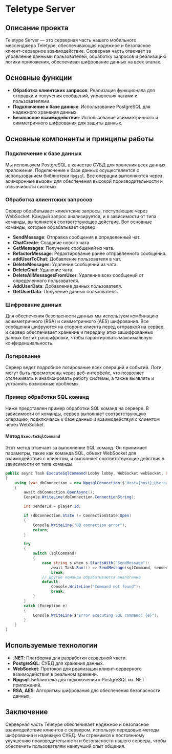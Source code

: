 # Teletype Server

## Описание проекта
Teletype Server — это серверная часть нашего мобильного мессенджера Teletype, обеспечивающая надежное и безопасное клиент-серверное взаимодействие. Серверная часть отвечает за управление данными пользователей, обработку запросов и реализацию логики приложения, обеспечивая шифрование данных на всех этапах.

## Основные функции
- **Обработка клиентских запросов**: Реализация функционала для отправки и получения сообщений, управления чатами и пользователями.
- **Подключение к базе данных**: Использование PostgreSQL для надежного хранения данных.
- **Безопасное взаимодействие**: Использование асимметричного и симметричного шифрования для защиты данных.

## Основные компоненты и принципы работы

### Подключение к базе данных
Мы используем PostgreSQL в качестве СУБД для хранения всех данных приложения. Подключение к базе данных осуществляется с использованием библиотеки `Npgsql`. Все операции выполняются через асинхронные вызовы для обеспечения высокой производительности и отзывчивости системы.

### Обработка клиентских запросов
Сервер обрабатывает клиентские запросы, поступающие через WebSocket. Каждый запрос анализируется, и в зависимости от типа команды, выполняется соответствующее действие. Вот основные команды, которые обрабатывает сервер:

- **SendMessage**: Отправка сообщения в определенный чат.
- **ChatCreate**: Создание нового чата.
- **GetMessages**: Получение сообщений из чата.
- **RefactorMessage**: Редактирование ранее отправленного сообщения.
- **addUserToChat**: Добавление пользователя в чат.
- **DeleteMessages**: Удаление сообщений из чата.
- **DeleteChat**: Удаление чата.
- **DeleteAllMessagesFromUser**: Удаление всех сообщений от определенного пользователя.
- **AddUserData**: Добавление данных пользователя.
- **GetUserData**: Получение данных пользователя.

### Шифрование данных
Для обеспечения безопасности данных мы используем комбинацию асимметричного (RSA) и симметричного (AES) шифрования. Все сообщения шифруются на стороне клиента перед отправкой на сервер, и сервер обеспечивает хранение и передачу этих зашифрованных данных без их расшифровки, чтобы гарантировать максимальную конфиденциальность.

### Логирование
Сервер ведет подробное логирование всех операций и событий. Логи могут быть просмотрены через веб-интерфейс, что позволяет отслеживать и анализировать работу системы, а также выявлять и устранять возможные проблемы.

### Пример обработки SQL команд
Ниже представлен пример обработки SQL команд на сервере. В зависимости от команды, сервер выполняет соответствующую операцию, подключаясь к базе данных и взаимодействуя с клиентом через WebSocket.

#### Метод `ExecuteSqlCommand`
Этот метод отвечает за выполнение SQL команд. Он принимает параметры, такие как команда SQL, объект WebSocket для взаимодействия с клиентом, и выполняет соответствующие действия в зависимости от типа команды.

```csharp
public async Task ExecuteSqlCommand(Lobby lobby, WebSocket webSocket, string sqlCommand, Player player)
{
    using (var dbConnection = new NpgsqlConnection($"Host={host};Username={user};Password={password};Database={database};Port={port}"))
    {
        await dbConnection.OpenAsync();
        Console.WriteLine(dbConnection.ConnectionString);

        int senderId = player.Id;

        if (dbConnection.State != ConnectionState.Open)
        {
            Console.WriteLine("DB connection error");
            return;
        }

        try
        {
            switch (sqlCommand)
            {
                case string s when s.StartsWith("SendMessage"):
                    await Task.Run(() => SendMessage(sqlCommand, senderId, dbConnection, lobby, webSocket));
                    break;
                // Другие команды обрабатываются аналогично
                default:
                    Console.WriteLine("Command not found");
                    break;
            }
        }
        catch (Exception e)
        {
            Console.WriteLine($"Error executing SQL command: {e}");
        }
    }
}
```

## Используемые технологии
- **.NET**: Платформа для разработки серверной части.
- **PostgreSQL**: СУБД для хранения данных.
- **WebSocket**: Протокол для реализации клиент-серверного взаимодействия в реальном времени.
- **Npgsql**: Библиотека для подключения к PostgreSQL из .NET приложений.
- **RSA, AES**: Алгоритмы шифрования для обеспечения безопасности данных.

## Заключение
Серверная часть Teletype обеспечивает надежное и безопасное взаимодействие клиентов с сервером, используя передовые методы шифрования и надежную СУБД. Мы стремимся к постоянному улучшению производительности и безопасности нашего сервера, чтобы обеспечить пользователям наилучший опыт общения.
